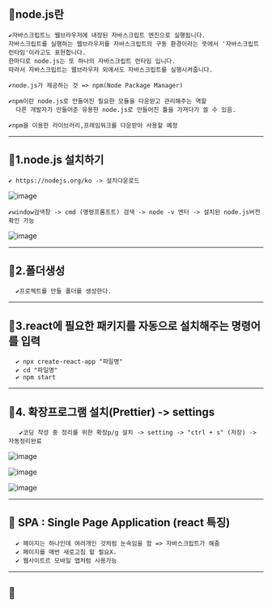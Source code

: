 ## 💖node.js란
    ✔️자바스크립트느 웹브라우저에 내장된 자바스크립트 엔진으로 실행됩니다. 
    자바스크립트를 실행하는 웹브라우저를 자바스크립트의 구동 환경이라는 뜻에서 '자바스크립트 런타임'이라고도 표현합니다. 
    한마디로 node.js는 또 하나의 자바스크립트 런타임 입니다. 
    따라서 자바스크립트는 웹브라우저 외에서도 자바스크립트를 실행시켜줍니다.

    ✔️node.js가 제공하는 것 => npm(Node Package Manager)

    ✔️npm이란 node.js로 만들어진 필요한 모듈을 다운받고 관리해주는 역할
      다른 개발자가 만들어준 유용한 node.js로 만들어진 툴을 가져다가 쓸 수 있음.

    ✔️npm을 이용한 라이브러리,프레임워크를 다운받아 사용할 예정
  
-----------------------------------------------------------------------------------------------------------------------------------------------------------------

## 💖1.node.js 설치하기
    ✔️ https://nodejs.org/ko -> 설치다운로드

   ![image](https://github.com/Parksejin412/react_memo/assets/129017065/3d95d8f2-1960-4b7d-8fd7-8d623888a09a)

    ✔️window검색창 -> cmd (명령프롬프트) 검색 -> node -v 엔터 -> 설치된 node.js버전 확인 가능
    
   ![image](https://github.com/Parksejin412/react_memo/assets/129017065/183e4967-bacb-461b-9002-4cfe480a1d2d)

-----------------------------------------------------------------------------------------------------------------------------------------------------------------

  ## 💖2.폴더생성
      ✔️프로젝트를 만들 폴더를 생성한다.
-----------------------------------------------------------------------------------------------------------------------------------------------------------------  
 
 ## 💖3.react에 필요한 패키지를 자동으로 설치해주는 명령어를 입력
      ✔️ npx create-react-app "파일명" 
      ✔️ cd "파일명"
      ✔️ npm start
-----------------------------------------------------------------------------------------------------------------------------------------------------------------   
  ## 💖4. 확장프로그램 설치(Prettier) -> settings
       ✔️코딩 작성 중 정리를 위한 확장p/g 설치 -> setting -> "ctrl + s" (저장) -> 자동정리완료
       
  ![image](https://github.com/Parksejin412/react_memo/assets/129017065/1eca7201-5bfa-49ff-a7bb-75423c533043)
  
  ![image](https://github.com/Parksejin412/react_memo/assets/129017065/b573f263-c759-4296-85bb-bbb0d721c846)
  
  ![image](https://github.com/Parksejin412/react_memo/assets/129017065/d0965852-21a6-4287-8f6e-afa499dfb5a2)

 -----------------------------------------------------------------------------------------------------------------------------------------------------------------
  ## 💖 SPA : Single Page Application (react 특징)
      ✔️ 페이지는 하나인데 여러개인 것처럼 눈속임을 함 => 자바스크립트가 해줌 
      ✔️ 페이지를 매번 새로고침 할 필요X.
      ✔️ 웹사이트르 모바일 앱처럼 사용가능
      
 -----------------------------------------------------------------------------------------------------------------------------------------------------------------
  ## 💖
